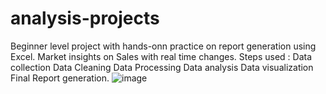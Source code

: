 # analysis-projects
Beginner level project with hands-onn practice on report generation using Excel. Market insights on Sales with real time changes.
Steps used :
Data collection
Data Cleaning
Data Processing
Data analysis
Data visualization
Final Report generation.
![image](https://github.com/SonalDataAnalyst/Sales-analysis-projects/assets/77008424/85c2e963-6f20-408a-b4be-51e28f07dda1)
